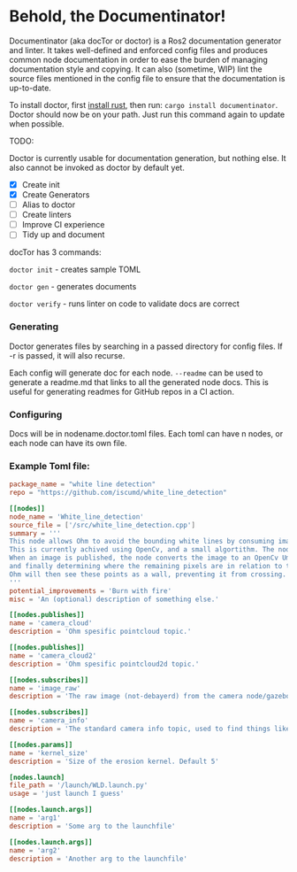 # Behold, the Documentinator!

Documentinator (aka docTor or doctor) is a Ros2 documentation generator and linter. It takes well-defined and enforced
config files and produces common node documentation in order to ease the burden of managing documentation style and copying.
It can also (sometime, WIP) lint the source files mentioned in the config file to ensure that the documentation is up-to-date.


To install doctor, first [install rust](https://www.rust-lang.org/learn/get-started), then run: ``cargo install documentinator``. 
Doctor should now be on your path. Just run this command again to update when possible.

TODO:

Doctor is currently usable for documentation generation, but nothing else. It also cannot be invoked as doctor by default yet.

- [x] Create init
- [x] Create Generators
- [ ] Alias to doctor
- [ ] Create linters
- [ ] Improve CI experience
- [ ] Tidy up and document

docTor has 3 commands:

`doctor init` - creates sample TOML

`doctor gen` - generates documents

`doctor verify` - runs  linter on code to validate docs are correct

### Generating

Doctor generates files by searching in a passed directory for config files. If -r is passed, it will also recurse.

Each config will generate doc for each node. `--readme` can be used to generate a readme.md that links to all the 
generated node docs. This is useful for generating readmes for GitHub repos in a CI action.

### Configuring

Docs will be in nodename.doctor.toml files. Each toml can have n nodes, or each node can have its own file.

### Example Toml file:
```toml
package_name = "white line detection"
repo = "https://github.com/iscumd/white_line_detection"

[[nodes]]
node_name = 'White_line_detection'
source_file = ['/src/white_line_detection.cpp']
summary = '''
This node allows Ohm to avoid the bounding white lines by consuming images published on the image_raw topic and publishing found white lines as point clouds.
This is currently achived using OpenCv, and a small algortithm. The node operates in a pull fashion, only computing when an image is published.
When an image is published, the node converts the image to an OpenCv Umat, then perspective shifting the image, then filtering out 'non-white' pixels,
and finally determining where the remaining pixels are in relation to the robot, and publishing that point as a pointcloud/PC2 to both 'camera_cloud' and 'camera_cloud2'.
Ohm will then see these points as a wall, preventing it from crossing.
'''
potential_improvements = 'Burn with fire'
misc = 'An (optional) description of something else.'

[[nodes.publishes]]
name = 'camera_cloud'
description = 'Ohm spesific pointcloud topic.'

[[nodes.publishes]]
name = 'camera_cloud2'
description = 'Ohm spesific pointcloud2d topic.'

[[nodes.subscribes]]
name = 'image_raw'
description = 'The raw image (not-debayerd) from the camera node/gazebo.'

[[nodes.subscribes]]
name = 'camera_info'
description = 'The standard camera info topic, used to find things like resolution.'

[[nodes.params]]
name = 'kernel_size'
description = 'Size of the erosion kernel. Default 5'

[nodes.launch]
file_path = '/launch/WLD.launch.py'
usage = 'just launch I guess'

[[nodes.launch.args]]
name = 'arg1'
description = 'Some arg to the launchfile'

[[nodes.launch.args]]
name = 'arg2'
description = 'Another arg to the launchfile'
```